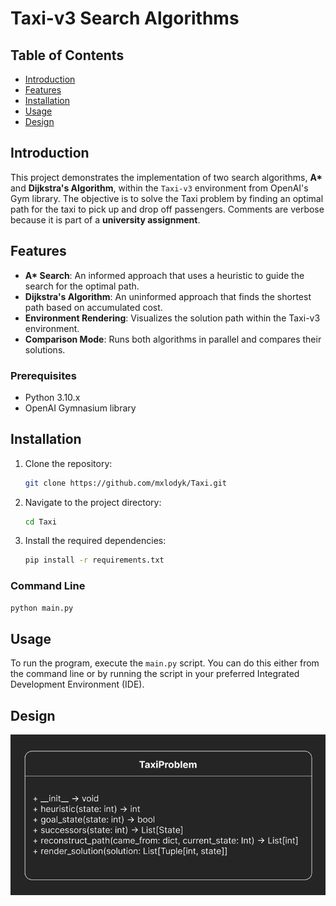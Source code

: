 # Taxi-v3 Search Algorithms

## Table of Contents
- [Introduction](#introduction)
- [Features](#features)
- [Installation](#installation)
- [Usage](#usage)
- [Design](#design)

## Introduction
This project demonstrates the implementation of two search algorithms, **A\*** and **Dijkstra's Algorithm**, within the `Taxi-v3` environment from OpenAI's Gym library. The objective is to solve the Taxi problem by finding an optimal path for the taxi to pick up and drop off passengers. Comments are verbose because it is part of a **university assignment**.

## Features
- **A\* Search**: An informed approach that uses a heuristic to guide the search for the optimal path.
- **Dijkstra's Algorithm**: An uninformed approach that finds the shortest path based on accumulated cost.
- **Environment Rendering**: Visualizes the solution path within the Taxi-v3 environment.
- **Comparison Mode**: Runs both algorithms in parallel and compares their solutions.


### Prerequisites
- Python 3.10.x
- OpenAI Gymnasium library

## Installation
1. Clone the repository:
    ```bash
    git clone https://github.com/mxlodyk/Taxi.git
    ```
2. Navigate to the project directory:
    ```bash
    cd Taxi
    ```
3. Install the required dependencies:
    ```bash
    pip install -r requirements.txt
    ```

### Command Line
```bash
python main.py
```


## Usage
To run the program, execute the `main.py` script. You can do this either from the command line or by running the script in your preferred Integrated Development Environment (IDE).


## Design
![TaxiProblem Class Diagram](assets/class_diagram.png)
